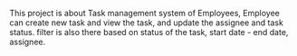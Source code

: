 This project is about Task management system of Employees, Employee can create new task and view the task, and update the assignee and task status. filter is also there based on status of the task, start date - end date, assignee.
